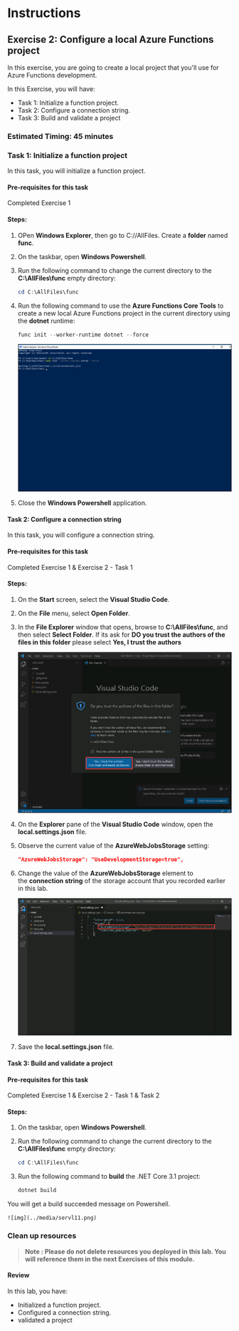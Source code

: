 # Instructions

## Exercise 2: Configure a local Azure Functions project

In this exercise, you are going to create a local project that you'll use for Azure Functions development. 

In this Exercise, you will have:

  + Task 1: Initialize a function project.
  + Task 2: Configure a connection string.
  + Task 3: Build and validate a project

### Estimated Timing: 45 minutes

### Task 1: Initialize a function project

In this task, you will initialize a function project.

#### Pre-requisites for this task

Completed Exercise 1

#### Steps:

1. OPen **Windows Explorer**, then go to C://AllFiles. Create a **folder** named **func**.

1. On the taskbar, open **Windows Powershell**.

1. Run the following command to change the current directory to the **C:\AllFiles\func** empty directory:

    ```powershell
    cd C:\AllFiles\func
    ```

1. Run the following command to use the **Azure Functions Core Tools** to create a new local Azure Functions project in the current directory using the **dotnet** runtime:

    ```powershell
    func init --worker-runtime dotnet --force
    ```
    ![img](../media/servl8.png)
    
1. Close the **Windows Powershell** application.

#### Task 2: Configure a connection string

In this task, you will configure a connection string.

#### Pre-requisites for this task

Completed Exercise 1 & Exercise 2 - Task 1

#### Steps:

1. On the **Start** screen, select the **Visual Studio Code**.

1. On the **File** menu, select **Open Folder**.

1. In the **File Explorer** window that opens, browse to **C:\AllFiles\func**, and then select **Select Folder**. If its ask for **DO you trust the authors of the files in this folder** please select **Yes, I trust the authors**

    ![img](../media/servl9.png)

1. On the **Explorer** pane of the **Visual Studio Code** window, open the **local.settings.json** file.

1. Observe the current value of the **AzureWebJobsStorage** setting:

    ```json
    "AzureWebJobsStorage": "UseDevelopmentStorage=true",
    ```

1. Change the value of the **AzureWebJobsStorage** element to the **connection string** of the storage account that you recorded earlier in this lab.

    ![img](../media/servl10.png)

1. Save the **local.settings.json** file.

#### Task 3: Build and validate a project

#### Pre-requisites for this task

Completed Exercise 1 & Exercise 2 - Task 1 & Task 2

#### Steps:

1. On the taskbar, open **Windows Powershell**.

1. Run the following command to change the current directory to the **C:\AllFiles\func** empty directory:

    ```powershell
    cd C:\AllFiles\func
    ```

1. Run the following command to **build** the .NET Core 3.1 project:

    ```powershell
    dotnet build
    ```
You will get a build succeeded message on Powershell.

    ![img](../media/servl11.png)


### Clean up resources

>**Note : Please do not delete resources you deployed in this lab. You will reference them in the next Exercises of this module.**

#### Review

In this lab, you have:

- Initialized a function project.
- Configured a connection string.
- validated a project
